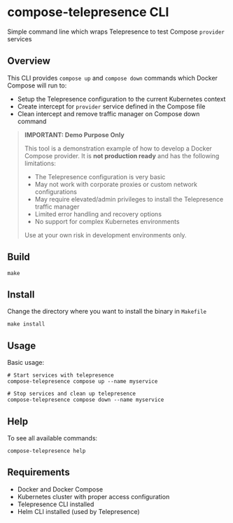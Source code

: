 # compose-telepresence CLI
Simple command line which wraps Telepresence to test Compose `provider` services

## Overview

This CLI provides `compose up` and `compose down` commands which Docker Compose will run to:
- Setup the Telepresence configuration to the current Kubernetes context
- Create intercept for `provider` service defined in the Compose file
- Clean intercept and remove traffic manager on Compose down command

> **IMPORTANT: Demo Purpose Only**
> 
> This tool is a demonstration example of how to develop a Docker Compose provider. It is **not production ready** and has the following limitations:
> 
> - The Telepresence configuration is very basic
> - May not work with corporate proxies or custom network configurations
> - May require elevated/admin privileges to install the Telepresence traffic manager
> - Limited error handling and recovery options
> - No support for complex Kubernetes environments
> 
> Use at your own risk in development environments only.

## Build

```shell
make 
```

## Install
Change the directory where you want to install the binary in `Makefile`
```shell
make install
```

## Usage

Basic usage:
```shell
# Start services with telepresence
compose-telepresence compose up --name myservice

# Stop services and clean up telepresence
compose-telepresence compose down --name myservice
```

## Help
To see all available commands:
```shell
compose-telepresence help
```

## Requirements

- Docker and Docker Compose
- Kubernetes cluster with proper access configuration
- Telepresence CLI installed
- Helm CLI installed (used by Telepresence)
